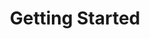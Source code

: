 ---
title: Getting Started
description: If you are just getting started, follow the guides below to get your development environment setup properly and understand the foundations for using the EMDK for Android features.
layout: list-content-items.html
content-items:
    - type: section
      level: 4
      title: Download
      text: Download the EMDK for Android
      url: /emdk-for-android/download
    - type: section
      level: 4
      title: EMDK For Android Setup
      text: Get your development environment setup
      url: /emdk-for-android/4-0/guide/setup
    - type: section
      level: 4
      title: Configuring A Device
      text: Update your device to provide full feature support
      url: /emdk-for-android/4-0/guide/setupDevice
    - type: section
      level: 4
      title: Build Hello EMDK
      text: Follow a simple getting started tutorial
      url: /emdk-for-android/4-0/tutorial/tutdatacaptureprofile
    - type: section
      level: 4
      title: Using Profile Manager
      text: Understand how to use the powerful Profile Manager
      url: /emdk-for-android/4-0/guide/profile-manager

---           